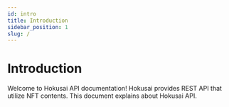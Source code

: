 ```yaml
---
id: intro
title: Introduction
sidebar_position: 1
slug: /
---
```


# Introduction

Welcome to Hokusai API documentation!
Hokusai provides REST API that utilize NFT contents.
This document explains about Hokusai API.
